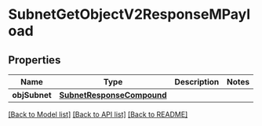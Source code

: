 # SubnetGetObjectV2ResponseMPayload

## Properties
Name | Type | Description | Notes
------------ | ------------- | ------------- | -------------
**objSubnet** | [**SubnetResponseCompound**](SubnetResponseCompound.md) |  | 

[[Back to Model list]](../README.md#documentation-for-models) [[Back to API list]](../README.md#documentation-for-api-endpoints) [[Back to README]](../README.md)


